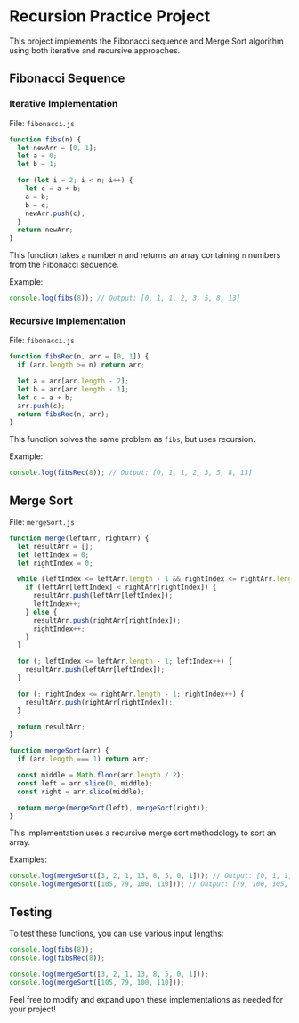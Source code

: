 # Recursion Practice Project

This project implements the Fibonacci sequence and Merge Sort algorithm using both iterative and recursive approaches.

## Fibonacci Sequence

### Iterative Implementation

File: `fibonacci.js`

```javascript
function fibs(n) {
  let newArr = [0, 1];
  let a = 0;
  let b = 1;

  for (let i = 2; i < n; i++) {
    let c = a + b;
    a = b;
    b = c;
    newArr.push(c);
  }
  return newArr;
}
```

This function takes a number `n` and returns an array containing `n` numbers from the Fibonacci sequence.

Example:

```javascript
console.log(fibs(8)); // Output: [0, 1, 1, 2, 3, 5, 8, 13]
```

### Recursive Implementation

File: `fibonacci.js`

```javascript
function fibsRec(n, arr = [0, 1]) {
  if (arr.length >= n) return arr;

  let a = arr[arr.length - 2];
  let b = arr[arr.length - 1];
  let c = a + b;
  arr.push(c);
  return fibsRec(n, arr);
}
```

This function solves the same problem as `fibs`, but uses recursion.

Example:

```javascript
console.log(fibsRec(8)); // Output: [0, 1, 1, 2, 3, 5, 8, 13]
```

## Merge Sort

File: `mergeSort.js`

```javascript
function merge(leftArr, rightArr) {
  let resultArr = [];
  let leftIndex = 0;
  let rightIndex = 0;

  while (leftIndex <= leftArr.length - 1 && rightIndex <= rightArr.length - 1) {
    if (leftArr[leftIndex] < rightArr[rightIndex]) {
      resultArr.push(leftArr[leftIndex]);
      leftIndex++;
    } else {
      resultArr.push(rightArr[rightIndex]);
      rightIndex++;
    }
  }

  for (; leftIndex <= leftArr.length - 1; leftIndex++) {
    resultArr.push(leftArr[leftIndex]);
  }

  for (; rightIndex <= rightArr.length - 1; rightIndex++) {
    resultArr.push(rightArr[rightIndex]);
  }

  return resultArr;
}

function mergeSort(arr) {
  if (arr.length === 1) return arr;

  const middle = Math.floor(arr.length / 2);
  const left = arr.slice(0, middle);
  const right = arr.slice(middle);

  return merge(mergeSort(left), mergeSort(right));
}
```

This implementation uses a recursive merge sort methodology to sort an array.

Examples:

```javascript
console.log(mergeSort([3, 2, 1, 13, 8, 5, 0, 1])); // Output: [0, 1, 1, 2, 3, 5, 8, 13]
console.log(mergeSort([105, 79, 100, 110])); // Output: [79, 100, 105, 110]
```

## Testing

To test these functions, you can use various input lengths:

```javascript
console.log(fibs(8));
console.log(fibsRec(8));

console.log(mergeSort([3, 2, 1, 13, 8, 5, 0, 1]));
console.log(mergeSort([105, 79, 100, 110]));
```

Feel free to modify and expand upon these implementations as needed for your project!
